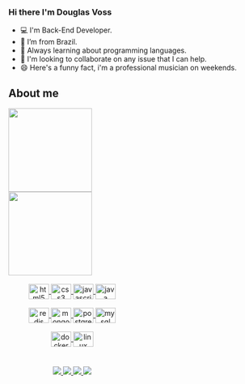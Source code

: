 ### Hi there I'm Douglas Voss

 - :computer: I'm Back-End Developer.
 - :house_with_garden: I’m from Brazil.
 - 🌱 Always learning about programming languages.
 - 👯 I'm looking to collaborate on any issue that I can help.
 - 😄 Here's a funny fact, i'm a professional musician on weekends.

## About me
   
<div style="display: inline_block; width: 50%">
  <a href="https://github.com/dougvoss">
  <img height="165em" src="https://github-readme-stats.vercel.app/api?username=dougvoss&show_icons=true&theme=darcula&include_all_commits=true&count_private=true"/>
  <img height="165em" src="https://github-readme-stats.vercel.app/api/top-langs/?username=dougvoss&layout=compact&theme=darcula"/>
</div>

<div style="display: inline_block; width: 50%" align="center"><br>
  <img align="center" alt="html5" height="30" width="40" src="https://cdn.jsdelivr.net/gh/devicons/devicon/icons/html5/html5-original.svg"/>
  <img align="center" alt="css3" height="30" width="40" src="https://cdn.jsdelivr.net/gh/devicons/devicon/icons/css3/css3-original.svg"/>
  <img align="center" alt="javascript" height="30" width="40" src="https://cdn.jsdelivr.net/gh/devicons/devicon/icons/javascript/javascript-original.svg"/>
  <img align="center" alt="java" height="30" width="40" src="https://cdn.jsdelivr.net/gh/devicons/devicon/icons/java/java-original.svg"/>
<div/>
 
<div style="display: inline_block" align="center"><br>
 <img align="center" alt="redis" height="30" width="40" src="https://cdn.jsdelivr.net/gh/devicons/devicon/icons/redis/redis-original.svg"/>
 <img align="center" alt="mongo" height="30" width="40" src="https://cdn.jsdelivr.net/gh/devicons/devicon/icons/mongodb/mongodb-original.svg"/>
 <img align="center" alt="postgresql" height="30" width="40" src="https://cdn.jsdelivr.net/gh/devicons/devicon/icons/postgresql/postgresql-original.svg"/>
 <img align="center" alt="mysql" height="30" width="40" src="https://cdn.jsdelivr.net/gh/devicons/devicon/icons/mysql/mysql-original.svg"/>
<div/>
 
<div style="display: inline_block" align="center"><br>
 <img align="center" alt="docker" height="30" width="40" src="https://cdn.jsdelivr.net/gh/devicons/devicon/icons/docker/docker-original.svg"/>
 <img align="center" alt="linux" height="30" width="40" src="https://cdn.jsdelivr.net/gh/devicons/devicon/icons/linux/linux-original.svg"/>
<div/>
 
 #
 
 <div align="center">
  <a href="https://www.linkedin.com/in/douglas-voss/" target="_blank">
    <img src="https://img.shields.io/badge/LinkedIn-0077B5?style=for-the-badge&logo=linkedin&logoColor=white" target="_blank"/>
  <a/>
  <a href="https://www.instagram.com/soudouglasvoss/" target="_blank">
    <img src="https://img.shields.io/badge/Instagram-E4405F?style=for-the-badge&logo=instagram&logoColor=white" target="_blank"/>
  <a/>
  <a href="https://www.facebook.com/dougestacaopop" target="_blank">
    <img src="https://img.shields.io/badge/Facebook-1877F2?style=for-the-badge&logo=facebook&logoColor=white" target="_blank"/>
  <a/>
  <a href="mailto:douglas.voss88@gmail.com" target="_blank">
    <img src="https://img.shields.io/badge/Gmail-D14836?style=for-the-badge&logo=gmail&logoColor=white" target="_blank"/>
  <a/>
<div/>
  

